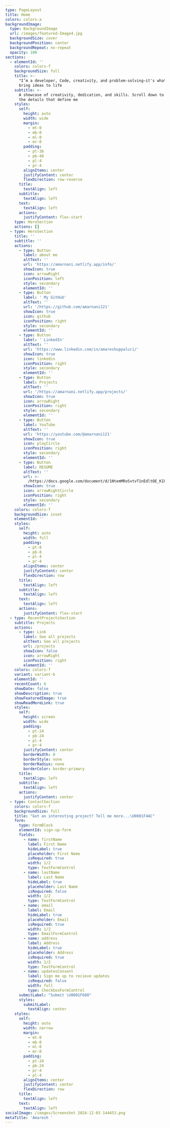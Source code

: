 ```yaml
---
type: PageLayout
title: Home
colors: colors-a
backgroundImage:
  type: BackgroundImage
  url: /images/featured-Image4.jpg
  backgroundSize: cover
  backgroundPosition: center
  backgroundRepeat: no-repeat
  opacity: 100
sections:
  - elementId: ''
    colors: colors-f
    backgroundSize: full
    title: >-
      "I’m a developer, Code, creativity, and problem-solving—it's what I do to
      bring ideas to life
    subtitle: >-
      A showcase of creativity, dedication, and skills. Scroll down to explore
      the details that define me
    styles:
      self:
        height: auto
        width: wide
        margin:
          - mt-0
          - mb-0
          - ml-0
          - mr-0
        padding:
          - pt-36
          - pb-48
          - pl-4
          - pr-4
        alignItems: center
        justifyContent: center
        flexDirection: row-reverse
      title:
        textAlign: left
      subtitle:
        textAlign: left
      text:
        textAlign: left
      actions:
        justifyContent: flex-start
    type: HeroSection
    actions: []
  - type: HeroSection
    title: ''
    subtitle: ''
    actions:
      - type: Button
        label: about me
        altText: ''
        url: 'https://amarnani.netlify.app/info/'
        showIcon: true
        icon: arrowRight
        iconPosition: left
        style: secondary
        elementId: ''
      - type: Button
        label: ' My GitHub'
        altText: ''
        url: '/https://github.com/amarnani121'
        showIcon: true
        icon: github
        iconPosition: right
        style: secondary
        elementId: ''
      - type: Button
        label: ' LinkedIn'
        altText: ''
        url: 'https://www.linkedin.com/in/amareshuppaluri/'
        showIcon: true
        icon: linkedin
        iconPosition: right
        style: secondary
        elementId: ''
      - type: Button
        label: Projects
        altText: ''
        url: '/https://amarnani.netlify.app/projects/'
        showIcon: true
        icon: arrowRight
        iconPosition: right
        style: secondary
        elementId: ''
      - type: Button
        label: YouTube
        altText: ''
        url: 'https://youtube.com/@amarnani121'
        showIcon: true
        icon: playCircle
        iconPosition: right
        style: secondary
        elementId: ''
      - type: Button
        label: RESUME
        altText: ''
        url: >-
          /https://docs.google.com/document/d/1NtemMRoSvtvT1nEdltOE_KI8tiQ2A_KCCCpP9BjuoLs/edit?usp=sharing
        showIcon: true
        icon: arrowRightCircle
        iconPosition: right
        style: secondary
        elementId: ''
    colors: colors-f
    backgroundSize: inset
    elementId: ''
    styles:
      self:
        height: auto
        width: full
        padding:
          - pt-8
          - pb-8
          - pl-4
          - pr-4
        alignItems: center
        justifyContent: center
        flexDirection: row
      title:
        textAlign: left
      subtitle:
        textAlign: left
      text:
        textAlign: left
      actions:
        justifyContent: flex-start
  - type: RecentProjectsSection
    subtitle: Projects
    actions:
      - type: Link
        label: See all projects
        altText: See all projects
        url: /projects
        showIcon: false
        icon: arrowRight
        iconPosition: right
        elementId: ''
    colors: colors-f
    variant: variant-b
    elementId: ''
    recentCount: 6
    showDate: false
    showDescription: true
    showFeaturedImage: true
    showReadMoreLink: true
    styles:
      self:
        height: screen
        width: wide
        padding:
          - pt-24
          - pb-24
          - pl-4
          - pr-4
        justifyContent: center
        borderWidth: 0
        borderStyle: none
        borderRadius: none
        borderColor: border-primary
      title:
        textAlign: left
      subtitle:
        textAlign: left
      actions:
        justifyContent: center
  - type: ContactSection
    colors: colors-f
    backgroundSize: full
    title: "Got an interesting project? Tell me more...\U0001F4AC"
    form:
      type: FormBlock
      elementId: sign-up-form
      fields:
        - name: firstName
          label: First Name
          hideLabel: true
          placeholder: First Name
          isRequired: true
          width: 1/2
          type: TextFormControl
        - name: lastName
          label: Last Name
          hideLabel: true
          placeholder: Last Name
          isRequired: false
          width: 1/2
          type: TextFormControl
        - name: email
          label: Email
          hideLabel: true
          placeholder: Email
          isRequired: true
          width: 1/2
          type: EmailFormControl
        - name: address
          label: Address
          hideLabel: true
          placeholder: Address
          isRequired: true
          width: 1/2
          type: TextFormControl
        - name: updatesConsent
          label: Sign me up to recieve updates
          isRequired: false
          width: full
          type: CheckboxFormControl
      submitLabel: "Submit \U0001F680"
      styles:
        submitLabel:
          textAlign: center
    styles:
      self:
        height: auto
        width: narrow
        margin:
          - mt-0
          - mb-0
          - ml-0
          - mr-0
        padding:
          - pt-24
          - pb-24
          - pr-4
          - pl-4
        alignItems: center
        justifyContent: center
        flexDirection: row
      title:
        textAlign: left
      text:
        textAlign: left
socialImage: /images/Screenshot 2024-12-03 144453.png
metaTitle: 'Amaresh '
---
```

